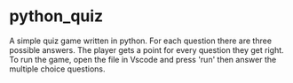 # python_quiz
A simple quiz game written in python. 
For each question there are three possible answers.
The player gets a point for every question they get right.
To run the game, open the file in Vscode and press 'run' then answer the multiple choice questions.
